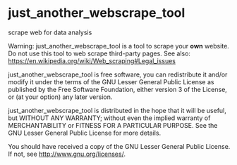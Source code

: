 # just_another_webscrape_tool
scrape web for data analysis

Warning: just_another_webscrape_tool is a tool to scrape your **own**  website. Do not use this tool to web scrape third-party pages. See also: https://en.wikipedia.org/wiki/Web_scraping#Legal_issues

just_another_webscrape_tool is free software, you can redistribute it and/or modify it under the terms of the GNU Lesser General Public License as published by the Free Software Foundation, either version 3 of the License, or (at your option) any later version.

just_another_webscrape_tool is distributed in the hope that it will be useful, but WITHOUT ANY WARRANTY; without even the implied warranty of MERCHANTABILITY or FITNESS FOR A PARTICULAR PURPOSE. See the GNU Lesser General Public License for more details.

You should have received a copy of the GNU Lesser General Public License. If not, see http://www.gnu.org/licenses/.
